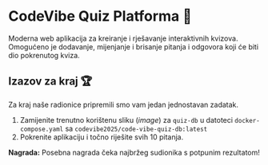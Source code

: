 # CodeVibe Quiz Platforma 🚀
Moderna web aplikacija za kreiranje i rješavanje interaktivnih kvizova. Omogućeno je dodavanje, mijenjanje i brisanje pitanja i odgovora koji će biti dio pokrenutog kviza.

## Izazov za kraj 🏆

Za kraj naše radionice pripremili smo vam jedan jednostavan zadatak.

1. Zamijenite trenutno korištenu sliku (*image*) za `quiz-db` u datoteci `docker-compose.yaml` sa `codevibe2025/code-vibe-quiz-db:latest`
2. Pokrenite aplikaciju i točno riješite svih 10 pitanja.

**Nagrada:** Posebna nagrada čeka najbržeg sudionika s potpunim rezultatom!
